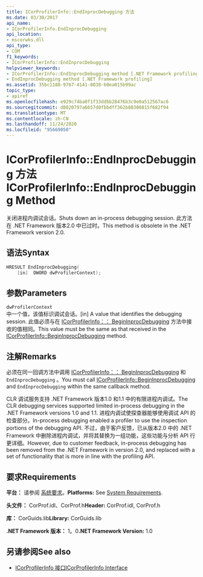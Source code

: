 ```yaml
---
title: ICorProfilerInfo::EndInprocDebugging 方法
ms.date: 03/30/2017
api_name:
- ICorProfilerInfo.EndInprocDebugging
api_location:
- mscorwks.dll
api_type:
- COM
f1_keywords:
- ICorProfilerInfo::EndInprocDebugging
helpviewer_keywords:
- ICorProfilerInfo::EndInprocDebugging method [.NET Framework profiling]
- EndInprocDebugging method [.NET Framework profiling]
ms.assetid: 35bc1188-9767-4141-8038-60ea015b99ac
topic_type:
- apiref
ms.openlocfilehash: e929c74ba0f1f33ddbb28476b3c9e0a512567ac6
ms.sourcegitcommit: d8020797a6657d0fbbdff362b80300815f682f94
ms.translationtype: MT
ms.contentlocale: zh-CN
ms.lasthandoff: 11/24/2020
ms.locfileid: "95669050"
---
```

# <a name="icorprofilerinfoendinprocdebugging-method"></a><span data-ttu-id="f9ada-102">ICorProfilerInfo::EndInprocDebugging 方法</span><span class="sxs-lookup"><span data-stu-id="f9ada-102">ICorProfilerInfo::EndInprocDebugging Method</span></span>

<span data-ttu-id="f9ada-103">关闭进程内调试会话。</span><span class="sxs-lookup"><span data-stu-id="f9ada-103">Shuts down an in-process debugging session.</span></span> <span data-ttu-id="f9ada-104">此方法在 .NET Framework 版本2.0 中已过时。</span><span class="sxs-lookup"><span data-stu-id="f9ada-104">This method is obsolete in the .NET Framework version 2.0.</span></span>  
  
## <a name="syntax"></a><span data-ttu-id="f9ada-105">语法</span><span class="sxs-lookup"><span data-stu-id="f9ada-105">Syntax</span></span>  
  
```cpp  
HRESULT EndInprocDebugging(  
    [in]  DWORD dwProfilerContext);  
```  
  
## <a name="parameters"></a><span data-ttu-id="f9ada-106">参数</span><span class="sxs-lookup"><span data-stu-id="f9ada-106">Parameters</span></span>  

 `dwProfilerContext`  
 <span data-ttu-id="f9ada-107">中一个值，该值标识调试会话。</span><span class="sxs-lookup"><span data-stu-id="f9ada-107">[in] A value that identifies the debugging session.</span></span> <span data-ttu-id="f9ada-108">此值必须与在 [ICorProfilerInfo：： BeginInprocDebugging](icorprofilerinfo-begininprocdebugging-method.md) 方法中接收的值相同。</span><span class="sxs-lookup"><span data-stu-id="f9ada-108">This value must be the same as that received in the [ICorProfilerInfo::BeginInprocDebugging](icorprofilerinfo-begininprocdebugging-method.md) method.</span></span>  
  
## <a name="remarks"></a><span data-ttu-id="f9ada-109">注解</span><span class="sxs-lookup"><span data-stu-id="f9ada-109">Remarks</span></span>  

 <span data-ttu-id="f9ada-110">必须在同一回调方法中调用 [ICorProfilerInfo：： BeginInprocDebugging](icorprofilerinfo-begininprocdebugging-method.md) 和 `EndInprocDebugging` 。</span><span class="sxs-lookup"><span data-stu-id="f9ada-110">You must call [ICorProfilerInfo::BeginInprocDebugging](icorprofilerinfo-begininprocdebugging-method.md) and `EndInprocDebugging` within the same callback method.</span></span>  
  
 <span data-ttu-id="f9ada-111">CLR 调试服务支持 .NET Framework 版本1.0 和1.1 中的有限进程内调试。</span><span class="sxs-lookup"><span data-stu-id="f9ada-111">The CLR debugging services supported limited in-process debugging in the .NET Framework versions 1.0 and 1.1.</span></span> <span data-ttu-id="f9ada-112">进程内调试使探查器能够使用调试 API 的检查部分。</span><span class="sxs-lookup"><span data-stu-id="f9ada-112">In-process debugging enabled a profiler to use the inspection portions of the debugging API.</span></span> <span data-ttu-id="f9ada-113">不过，由于客户反馈，已从版本2.0 中的 .NET Framework 中删除进程内调试，并将其替换为一组功能，这些功能与分析 API 行更详细。</span><span class="sxs-lookup"><span data-stu-id="f9ada-113">However, due to customer feedback, in-process debugging has been removed from the .NET Framework in version 2.0, and replaced with a set of functionality that is more in line with the profiling API.</span></span>  
  
## <a name="requirements"></a><span data-ttu-id="f9ada-114">要求</span><span class="sxs-lookup"><span data-stu-id="f9ada-114">Requirements</span></span>  

 <span data-ttu-id="f9ada-115">**平台：** 请参阅 [系统要求](../../get-started/system-requirements.md)。</span><span class="sxs-lookup"><span data-stu-id="f9ada-115">**Platforms:** See [System Requirements](../../get-started/system-requirements.md).</span></span>  
  
 <span data-ttu-id="f9ada-116">**头文件：** CorProf.idl、CorProf.h</span><span class="sxs-lookup"><span data-stu-id="f9ada-116">**Header:** CorProf.idl, CorProf.h</span></span>  
  
 <span data-ttu-id="f9ada-117">**库：** CorGuids.lib</span><span class="sxs-lookup"><span data-stu-id="f9ada-117">**Library:** CorGuids.lib</span></span>  
  
 <span data-ttu-id="f9ada-118">**.NET Framework 版本：** 1。0</span><span class="sxs-lookup"><span data-stu-id="f9ada-118">**.NET Framework Version:** 1.0</span></span>  
  
## <a name="see-also"></a><span data-ttu-id="f9ada-119">另请参阅</span><span class="sxs-lookup"><span data-stu-id="f9ada-119">See also</span></span>

- [<span data-ttu-id="f9ada-120">ICorProfilerInfo 接口</span><span class="sxs-lookup"><span data-stu-id="f9ada-120">ICorProfilerInfo Interface</span></span>](icorprofilerinfo-interface.md)
